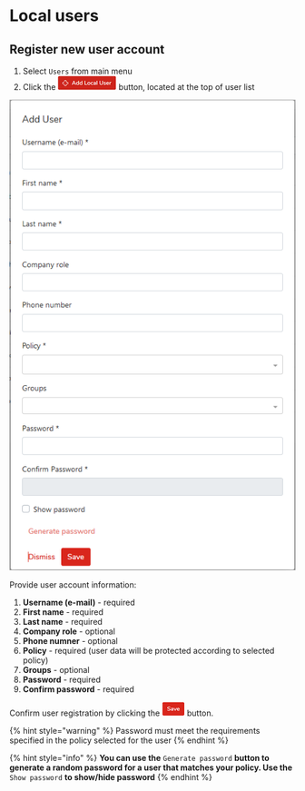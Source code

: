 # Local users

## Register new user account

1. Select `Users` from main menu
2. Click the ![](../../.gitbook/assets/addlocaluserbuttonsmall.png) button, located at the top of user list

![](../../.gitbook/assets/addlocaluser.png)

Provide user account information:

1. **Username \(e-mail\)** - required
2. **First name** - required 
3. **Last name** - required
4. **Company role** - optional
5. **Phone numner** - optional 
6. **Policy** - required \(user data will be protected according to selected policy\)
7. **Groups** - optional
8. **Password** - required
9. **Confirm password** - required

Confirm user registration by clicking the ![](../../.gitbook/assets/savebuttonsmall.png) button.

{% hint style="warning" %}
Password must meet the requirements specified in the policy selected for the user
{% endhint %}

{% hint style="info" %}
**You can use the** `Generate password` **button to generate a random password for a user that matches your policy. Use the** `Show password` **to show/hide password**
{% endhint %}

